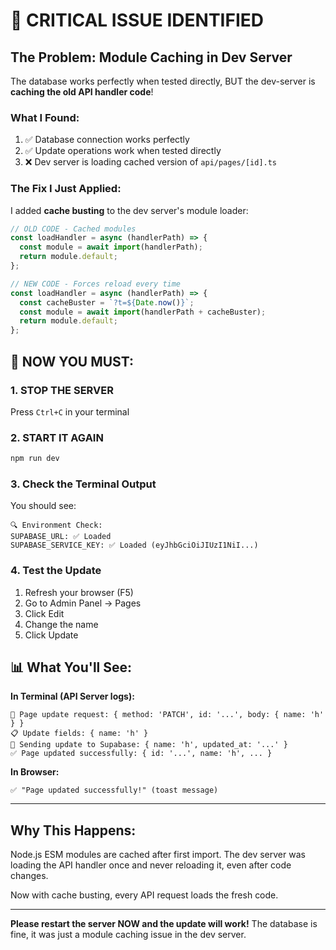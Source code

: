 # 🔴 CRITICAL ISSUE IDENTIFIED

## The Problem: Module Caching in Dev Server

The database works perfectly when tested directly, BUT the dev-server is **caching the old API handler code**!

### What I Found:
1. ✅ Database connection works perfectly
2. ✅ Update operations work when tested directly
3. ❌ Dev server is loading cached version of `api/pages/[id].ts`

### The Fix I Just Applied:
I added **cache busting** to the dev server's module loader:

```javascript
// OLD CODE - Cached modules
const loadHandler = async (handlerPath) => {
  const module = await import(handlerPath);
  return module.default;
};

// NEW CODE - Forces reload every time
const loadHandler = async (handlerPath) => {
  const cacheBuster = `?t=${Date.now()}`;
  const module = await import(handlerPath + cacheBuster);
  return module.default;
};
```

## 🚀 NOW YOU MUST:

### 1. **STOP THE SERVER**
Press `Ctrl+C` in your terminal

### 2. **START IT AGAIN**
```bash
npm run dev
```

### 3. **Check the Terminal Output**
You should see:
```
🔍 Environment Check:
SUPABASE_URL: ✅ Loaded
SUPABASE_SERVICE_KEY: ✅ Loaded (eyJhbGciOiJIUzI1NiI...)
```

### 4. **Test the Update**
1. Refresh your browser (F5)
2. Go to Admin Panel → Pages
3. Click Edit
4. Change the name
5. Click Update

## 📊 What You'll See:

**In Terminal (API Server logs):**
```
📝 Page update request: { method: 'PATCH', id: '...', body: { name: 'h' } }
📋 Update fields: { name: 'h' }
🔄 Sending update to Supabase: { name: 'h', updated_at: '...' }
✅ Page updated successfully: { id: '...', name: 'h', ... }
```

**In Browser:**
```
✅ "Page updated successfully!" (toast message)
```

---

## Why This Happens:

Node.js ESM modules are cached after first import. The dev server was loading the API handler once and never reloading it, even after code changes.

Now with cache busting, every API request loads the fresh code.

---

**Please restart the server NOW and the update will work!** The database is fine, it was just a module caching issue in the dev server.



